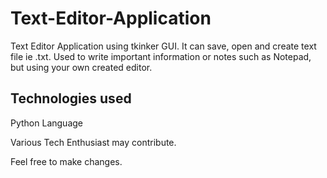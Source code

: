 # Text-Editor-Application
Text Editor Application using tkinker GUI. It can save, open and create text file ie .txt. Used to write important information or notes such as Notepad, but using your own created editor.

## Technologies used
  Python Language

Various Tech Enthusiast may contribute.

Feel free to make changes.

